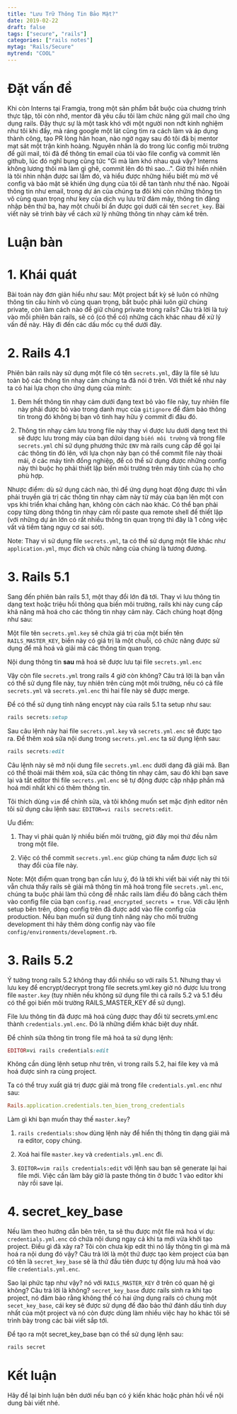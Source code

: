 ```yaml
---
title: "Lưu Trữ Thông Tin Bảo Mật?"
date: 2019-02-22
draft: false
tags: ["secure", "rails"]
categories: ["rails notes"]
mytag: "Rails/Secure"
mytrend: "COOL"
---
```


# Đặt vấn đề

Khi còn Interns tại Framgia, trong một sản phẩm bắt buộc của chương trình thực tập, tôi còn nhớ, mentor đã yêu cầu tôi làm chức năng gửi mail cho ứng dụng rails. Đây thực sự là một task khó với một người non nớt kinh nghiệm như tôi khi đấy, mà ráng google một lát cũng tìm ra cách làm và áp dụng thành công, tạo PR lòng hân hoan, nào ngờ ngay sau đó tôi đã bị mentor mạt sát một trận kinh hoàng. Nguyên nhân là do trong lúc config môi trường để gửi mail, tôi đã để thông tin email của tôi vào file config và commit lên github, lúc đó nghĩ bụng cũng tức "Gì mà làm khó nhau quá vậy? Interns không lương thôi mà làm gì ghê, commit lên đó thì sao...". Giờ thì hiển nhiên là tôi nhìn nhận được sai lầm đó, và hiểu được những hiểu biết mù mờ về config và bảo mật sẽ khiến ứng dụng của tôi dễ tan tành như thế nào. Ngoài thông tin như email, trong dự án của chúng ta đôi khi còn những thông tin vô cùng quan trọng như key của dịch vụ lưu trữ đám mây, thông tin đăng nhập bên thứ ba, hay một chuỗi bí ẩn được gọi dưới cái tên `secret_key`. Bài viết này sẽ trình bày về cách xử lý những thông tin nhạy cảm kể trên.

# Luận bàn

# 1. Khái quát

Bài toán này đơn giản hiểu như sau: Một project bất kỳ sẽ luôn có những thông tin cấu hình vô cùng quan trọng, bắt buộc phải luôn giữ chúng private, còn làm cách nào để giữ chúng private trong rails?
Câu trả lời là tuỳ vào mỗi phiên bản rails, sẽ có (có thể có) những cách khác nhau để xử lý vấn đề này. Hãy đi đến các dấu mốc cụ thể dưới đây.

# 2. Rails 4.1

Phiên bản rails này sử dụng một file có tên `secrets.yml`, đây là file sẽ lưu toàn bộ các thông tin nhạy cảm chúng ta đã nói ở trên. 
Với thiết kế như này ta có hai lựa chọn cho ứng dụng của mình:
1. Đem hết thông tin nhạy cảm dưới đạng text bỏ vào file này, tuy nhiên file này phải được bỏ vào trong danh mục của `gitignore` để đảm bảo thông tin trong đó không bị bạn vô tình hay hữu ý commit đi đâu đó.

2. Thông tin nhạy cảm lưu trong file này thay vì được lưu dưới dạng text thì sẽ được lưu trong máy của bạn dứoi dạng `biến môi trường` và trong file `secrets.yml` chỉ sử dụng phương thức `ENV` mà rails cung cấp để gọi lại các thông tin đó lên, với lựa chọn này bạn có thể commit file này thoải mái, ở các máy tính đồng nghiệp, để có thể sử dụng được những config này thì buộc họ phải thiết lập biến môi trường trên máy tính của họ cho phù hợp.

Nhược điểm: dù sử dụng cách nào, thì để ứng dụng hoạt động được thì vẫn phải truyền giá trị các thông tin nhạy cảm này từ máy của bạn lên một con vps khi triển khai chẳng hạn, không còn cách nào khác. Có thể bạn phải copy từng dòng thông tin nhạy cảm rồi paste qua remote shell để thiết lập (với những dự án lớn có rất nhiều thông tin quan trọng thì đây là 1 công việc vất vả tiềm tàng nguy cơ sai sót).

Note: Thay vì sử dụng file `secrets.yml`, ta có thể sử dụng một file khác như `application.yml`, mục đích và chức năng của chúng là tương đương.

# 3. Rails 5.1

Sang đến phiên bản rails 5.1, một thay đổi lớn đã tới. Thay vì lưu thông tin dạng text hoặc triệu hồi thông qua biến môi trường, rails khi này cung cấp khả năng mã hoá cho các thông tin nhạy cảm này. 
Cách chúng hoạt động như sau: 

Một file tên `secrets.yml.key` sẽ chứa giá trị của một biến tên `RAILS_MASTER_KEY`, biến này có giá trị là một chuỗi, có chức năng được sử dụng để mã hoá và giải mã các thông tin quan trọng.

Nội dung thông tin **sau** mã hoá sẽ được lưu tại file `secrets.yml.enc`

Vậy còn file `secrets.yml` trong rails 4 giờ còn không? Câu trả lời là bạn vẫn có thể sử dụng file này, tuy nhiên trên cùng một môi trường, nếu có cả file `secrets.yml` và `secrets.yml.enc` thì hai file này sẽ được merge.

Để có thể sử dụng tính năng encypt này của rails 5.1 ta setup như sau:

```ruby
rails secrets:setup
```
Sau câu lệnh này hai file `secrets.yml.key` và `secrets.yml.enc` sẽ được tạo ra. Để thêm xoá sửa nội dung trong `secrets.yml.enc` ta sử dụng lệnh sau: 

```ruby
rails secrets:edit
```

Câu lệnh này sẽ mở nội dung file `secrets.yml.enc` dưới dạng đã giải mã. Bạn có thể thoải mái thêm xoá, sửa các thông tin nhạy cảm, sau đó khi bạn save lại và tắt editor thì file `secrets.yml.enc` sẽ tự động được cập nhập phần mã hoá mới nhất khi có thêm thông tin.

Tôi thích dùng `vim` để chỉnh sửa, và tôi không muốn set mặc định editor nên tôi sử dụng câu lệnh sau: `EDITOR=vi rails secrets:edit`.

Ưu điểm: 

1. Thay vì phải quản lý nhiều biến môi trường, giờ đây mọi thứ đều nằm trong một file.

2. Việc có thể commit `secrets.yml.enc` giúp chúng ta nắm được lịch sử thay đổi của file này.

Note: Một điểm quan trọng bạn cần lưu ý, đó là tới khi viết bài viết này thì tôi vẫn chưa thấy rails sẽ giải mã thông tin mã hoá trong file `secrets.yml.enc`, chúng ta buộc phải làm thủ công để nhắc rails làm điều đó bằng cách thêm vào config file của bạn `config.read_encrypted_secrets = true`. Với câu lệnh setup bên trên, dòng config trên đã được add vào file config của production. Nếu bạn muốn sử dụng tính năng này cho môi trường development thì hãy thêm dòng config này vào file `config/environments/development.rb`.

# 3. Rails 5.2

Ý tưởng trong rails 5.2 không thay đổi nhiều so với rails 5.1. Nhưng thay vì lưu key để encrypt/decrypt trong file secrets.yml.key giờ nó được lưu trong file `master.key` (tuy nhiên nếu không sử dụng file thì cả rails 5.2 và 5.1 đều có thể gọi biến môi trường RAILS_MASTER_KEY để sử dụng).

File lưu thông tin đã được mã hoá cũng được thay đổi từ secrets.yml.enc thành `credentials.yml.enc`.  Đó là những điểm khác biệt duy nhất.

Để chỉnh sửa thông tin trong file mã hoá ta sử dụng lệnh:

```ruby
EDITOR=vi rails credentials:edit
```
Không cần dùng lệnh setup như trên, vì trong rails 5.2, hai file key và mã hoá được sinh ra cùng project.

Ta có thể truy xuất giá trị được giải mã trong file `credentials.yml.enc` như sau: 

```ruby
Rails.application.credentials.ten_bien_trong_credentials
```

Làm gì khi bạn muốn thay thế `master.key`?

1. `rails credentials:show` dùng lệnh này để hiển thị thông tin dạng giải mã ra editor, copy chúng.

2. Xoá hai file `master.key` và `credentials.yml.enc` đi.

3. `EDITOR=vim rails credentials:edit` với lệnh sau bạn sẽ generate lại hai file mới. Việc cần làm bây giờ là paste thông tin ở bước 1 vào editor khi này rồi save lại. 

# 4. secret_key_base

Nếu làm theo hướng dẫn bên trên, ta sẽ thu được một file mã hoá ví dụ: `credentials.yml.enc` có chứa nội dung ngay cả khi ta mới vừa khởi tạo project. Điều gì đã xảy ra? Tôi còn chưa kịp edit thì nó lấy thông tin gì mà mã hoá ra nội dung đó vậy? Câu trả lời là một thứ được tạo kèm project của bạn có tên là `secret_key_base` sẽ là thứ đầu tiên được tự động lưu mã hoá vào file `credentials.yml.enc`.

Sao lại phức tạp như vậy? nó với `RAILS_MASTER_KEY` ở trên có quan hệ gì không? Câu trả lời là không? `secret_key_base` được rails sinh ra khi tạo project, nó đảm bảo rằng không thể có hai ứng dụng rails có chung một `secet_key_base`, cái key sẽ được sử dụng để đảo bảo thứ đánh dấu tính duy nhất của một project và nó còn được dùng làm nhiều việc hay ho khác tôi sẽ trình bày trong các bài viết sắp tới.

Để tạo ra một secret_key_base bạn có thể sử dụng lệnh sau:

```ruby
rails secret
```

# Kết luận

Hãy để lại bình luận bên dưới nếu bạn có ý kiến khác hoặc phản hồi về nội dung bài viết nhé.
                            